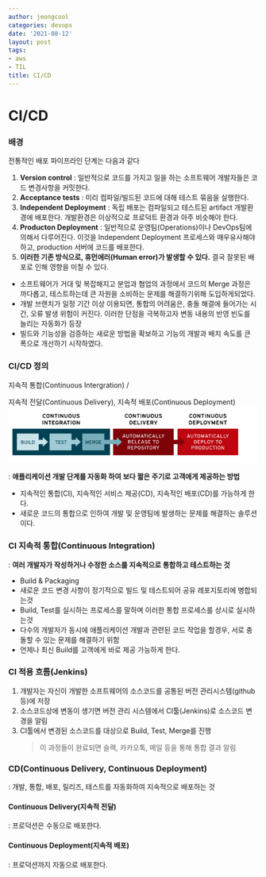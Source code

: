 ```yaml
---
author: jeongcool
categories: devops
date: '2021-08-12'
layout: post
tags:
- aws
- TIL
title: CI/CD
---
```


# CI/CD
### 배경
전통적인 배포 파이프라인 단계는 다음과 같다
1. **Version control** : 일반적으로 코드를 가지고 일을 하는 소프트웨어 개발자들은 코드 변경사항을 커밋한다.
2. **Acceptance tests** : 미리 컴파일/빌드된 코드에 대해 테스트 묶음을 실행한다.
3. **Independent Deployment** : 독립 배포는 컴파일되고 테스트된 artifact 개발환경에 배포한다. 개발환경은 이상적으로 프로덕트 환경과 아주 비슷해야 한다.
4. **Producton Deployment** : 일반적으로 운영팀(Operations)이나 DevOps팀에 의해서 다루어진다. 이것을 Independent Deployment 프로세스와 매우유사해야 하고, production 서버에 코드를 배포한다.
5. **이러한 기존 방식으로, 휴먼에러(Human error)가 발생할 수 있다.** 결국 잘못된 배포로 인해 영향을 미칠 수 있다.

- 소프트웨어가 거대 및 복잡해지고 분업과 협업의 과정에서 코드의 Merge 과정은 까다롭고, 테스트하는데 큰 자원을 소비하는 문제를 해결하기위해 도입하게되었다.
- 개발 브랜치가 일정 기간 이상 이용되면, 통합의 어려움은, 충돌 해결에 들어가는 시간, 오류 발생 위험이 커진다. 이러한 단점을 극복하고자 변동 내용의 반영 빈도를 늘리는 자동화가 등장
- 빌드와 기능성을 검증하는 새로운 방법을 확보하고 기능의 개발과 배치 속도를 큰 폭으로 개선하기 시작하였다.

### CI/CD 정의
지속적 통합(Continuous Intergration) /  

지속적 전달(Continuous Delivery), 지속적 배포(Continuous Deployment)
<img src="/assets/images/posts/devops/CI-CD-model.png">

: **애플리케이션 개발 단계를 자동화 하여 보다 짧은 주기로 고객에게 제공하는 방법**
- 지속적인 통합(CI), 지속적인 서비스 제공(CD), 지속적인 배포(CD)를 가능하게 한다.
- 새로운 코드의 통합으로 인하여 개발 및 운영팀에 발생하는 문제를 해결하는 솔루션이다.

### CI 지속적 통합(Continuous Integration)
: **여러 개발자가 작성하거나 수정한 소스를 지속적으로 통합하고 테스트하는 것**
- Build & Packaging
- 새로운 코드 변경 사항이 정기적으로 빌드 및 테스트되어 공유 레포지토리에 병합되는것
- Build, Test를 실시하는 프로세스를 말하며 이러한 통합 프로세스를 상시로 실시하는것
- 다수의 개발자가 동시에 애플리케이션 개발과 관련된 코드 작업을 할경우, 서로 충돌할 수 있는 문제를 해결하기 위함
- 언제나 최신 Build를 고객에게 바로 제공 가능하게 한다.

### CI 적용 흐름(Jenkins)
1. 개발자는 자신이 개발한 소프트웨어의 소스코드를 공통된 버전 관리시스템(github 등)에 저장
2. 소스코드상에 변동이 생기면 버전 관리 시스템에서 CI툴(Jenkins)로 소스코드 변경을 알림
3. CI툴에서 변경된 소스코드를 대상으로 Build, Test, Merge를 진행  
    >이 과정들이 완료되면 슬랙, 카카오톡, 메일 등을 통해 통합 결과 알림

### CD(Continuous Delivery, Continuous Deployment)
: 개발, 통합, 배포, 릴리즈, 테스트를 자동화하여 지속적으로 배포하는 것

#### Continuous Delivery(지속적 전달)
: 프로덕션은 수동으로 배포한다.

#### Continuous Deployment(지속적 배포)
: 프로덕션까지 자동으로 배포한다.